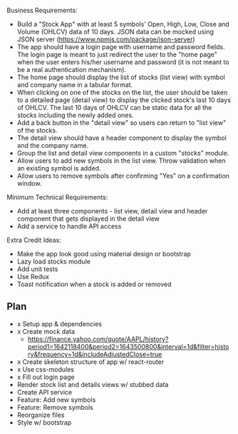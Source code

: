 Business Requirements:
- Build a "Stock App" with at least 5 symbols' Open, High, Low, Close and Volume (OHLCV) data of 10 days. JSON data can be mocked using JSON server (https://www.npmjs.com/package/json-server)
- The app should have a login page with username and password fields. The login page is meant to just redirect the user to the "home page" when the user enters his/her username and password (it is not meant to be a real authentication mechanism).  
- The home page should display the list of stocks (list view) with symbol and company name in a tabular format.
- When clicking on one of the stocks on the list, the user should be taken to a detailed page (detail view) to display the clicked stock's last 10 days of OHLCV. The last 10 days of OHLCV can be static data for all the stocks including the newly added ones.  
- Add a back button in the "detail view" so users can return to "list view" of the stocks.
- The detail view should have a header component to display the symbol and the company name.
- Group the list and detail view components in a custom "stocks" module.
- Allow users to add new symbols in the list view. Throw validation when an existing symbol is added.
- Allow users to remove symbols after confirming "Yes" on a confirmation window.

Minimum Technical Requirements:
- Add at least three components - list view, detail view and header component that gets displayed in the detail view
- Add a service to handle API access

Extra Credit Ideas:
- Make the app look good using material design or bootstrap
- Lazy load stocks module
- Add unit tests 
- Use Redux
- Toast notification when a stock is added or removed


## Plan
- x Setup app & dependencies
- x Create mock data
  - https://finance.yahoo.com/quote/AAPL/history?period1=1642118400&period2=1643500800&interval=1d&filter=history&frequency=1d&includeAdjustedClose=true
- x Create skeleton structure of app w/ react-router
- x Use css-modules
- x Fill out login page
- Render stock list and details views w/ stubbed data
- Create API service
- Feature: Add new symbols
- Feature: Remove symbols
- Reorganize files
- Style w/ bootstrap

